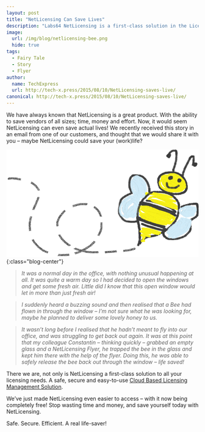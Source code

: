 ```yaml
---
layout: post
title: "NetLicensing Can Save Lives"
description: "Labs64 NetLicensing is a first-class solution in the Licensing as a Service (LaaS) sector"
image:
  url: /img/blog/netlicensing-bee.png
  hide: true
tags:
  - Fairy Tale
  - Story
  - Flyer
author:
  name: TechExpress
  url: http://tech-x.press/2015/08/10/NetLicensing-saves-live/
canonical: http://tech-x.press/2015/08/10/NetLicensing-saves-live/
---
```


We have always known that NetLicensing is a great product. With the ability to save vendors of all sizes; time, money and effort. Now, it would seem NetLicensing can even save actual lives! We recently received this story in an email from one of our customers, and thought that we would share it with you – maybe NetLicensing could save your (work)life?

![NetLicensing Can Save Lives](/img/blog/netlicensing-bee.png "NetLicensing Can Save Lives"){:class="blog-center"}

> *It was a normal day in the office, with nothing unusual happening at all. It was quite a warm day so I had decided to open the windows and get some fresh air. Little did I know that this open window would let in more than just fresh air!*

> *I suddenly heard a buzzing sound and then realised that a Bee had flown in through the window – I’m not sure what he was looking for, maybe he planned to deliver some lovely honey to us.*

> *It wasn’t long before I realised that he hadn’t meant to fly into our office, and was struggling to get back out again. It was at this point that my colleague Constantin – thinking quickly – grabbed an empty glass and a NetLicensing Flyer, he trapped the bee in the glass and kept him there with the help of the flyer. Doing this, he was able to safely release the bee back out through the window – life saved!*

There we are, not only is NetLicensing a first-class solution to all your licensing needs. A safe, secure and easy-to-use [Cloud Based Licensing Management Solution](http://netlicensing.io).

We’ve just made NetLicensing even easier to access – with it now being completely free! Stop wasting time and money, and save yourself today with NetLicensing.

Safe. Secure. Efficient. A real life-saver!
